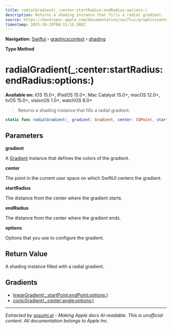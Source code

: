 ```yaml
---
title: radialGradient(_:center:startRadius:endRadius:options:)
description: Returns a shading instance that fills a radial gradient.
source: https://developer.apple.com/documentation/swiftui/graphicscontext/shading/radialgradient(_:center:startradius:endradius:options:)
timestamp: 2025-10-29T00:15:15.588Z
---
```


**Navigation:** [Swiftui](/documentation/swiftui) › [graphicscontext](/documentation/swiftui/graphicscontext) › [shading](/documentation/swiftui/graphicscontext/shading)

**Type Method**

# radialGradient(_:center:startRadius:endRadius:options:)

**Available on:** iOS 15.0+, iPadOS 15.0+, Mac Catalyst 15.0+, macOS 12.0+, tvOS 15.0+, visionOS 1.0+, watchOS 8.0+

> Returns a shading instance that fills a radial gradient.

```swift
static func radialGradient(_ gradient: Gradient, center: CGPoint, startRadius: CGFloat, endRadius: CGFloat, options: GraphicsContext.GradientOptions = GradientOptions()) -> GraphicsContext.Shading
```

## Parameters

**gradient**

A [Gradient](/documentation/swiftui/gradient) instance that defines the colors of the gradient.



**center**

The point in the current user space on which SwiftUI centers the gradient.



**startRadius**

The distance from the center where the gradient starts.



**endRadius**

The distance from the center where the gradient ends.



**options**

Options that you use to configure the gradient.



## Return Value

A shading instance filled with a radial gradient.

## Gradients

- [linearGradient(_:startPoint:endPoint:options:)](/documentation/swiftui/graphicscontext/shading/lineargradient(_:startpoint:endpoint:options:))
- [conicGradient(_:center:angle:options:)](/documentation/swiftui/graphicscontext/shading/conicgradient(_:center:angle:options:))

---

*Extracted by [sosumi.ai](https://sosumi.ai) - Making Apple docs AI-readable.*
*This is unofficial content. All documentation belongs to Apple Inc.*
